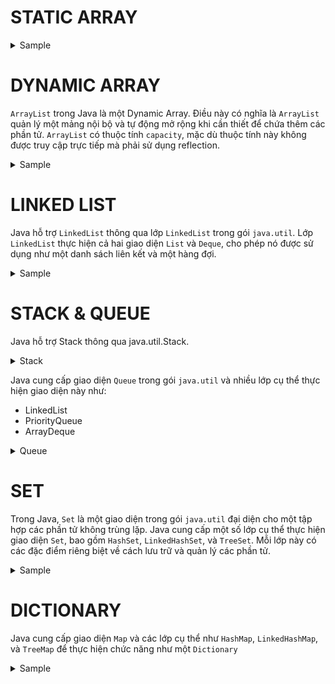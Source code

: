 # STATIC ARRAY

<details>
  <summary>Sample</summary>

```java
 // Khai báo và khởi tạo mảng tĩnh kiểu int
        int[] intArray = new int[5];

        // Khởi tạo giá trị cho mảng
        intArray[0] = 10;
        intArray[1] = 20;
        intArray[2] = 30;
        intArray[3] = 40;
        intArray[4] = 50;

        // In các phần tử trong mảng
        for (int i = 0; i < intArray.length; i++) {
            System.out.println("Element at index " + i + ": " + intArray[i]);
        }

        // Khai báo và khởi tạo mảng tĩnh kiểu String
        String[] stringArray = {"Java", "Kotlin", "Swift", "JavaScript"};

        // In các phần tử trong mảng
        for (int i = 0; i < stringArray.length; i++) {
            System.out.println("Element at index " + i + ": " + stringArray[i]);
        }
```

</details>

# DYNAMIC ARRAY

`ArrayList` trong Java là một Dynamic Array. Điều này có nghĩa là `ArrayList` quản lý một mảng nội bộ và tự động mở rộng khi cần thiết để chứa thêm các phần tử. `ArrayList` có thuộc tính `capacity`, mặc dù thuộc tính này không được truy cập trực tiếp mà phải sử dụng reflection.

<details>
  <summary>Sample</summary>

```java
ArrayList < Integer > list = new ArrayList < > ();

// Thêm một số phần tử vào ArrayList
for (int i = 0; i < 10; i++) {
    list.add(i);
}

// In ra kích thước của ArrayList
System.out.println("Size: " + list.size());

// Lấy capacity bằng reflection
Field field = ArrayList.class.getDeclaredField("elementData");
field.setAccessible(true);
Object[] elementData = (Object[]) field.get(list);
System.out.println("Capacity: " + elementData.length);
```

</details>

# LINKED LIST
Java hỗ trợ `LinkedList` thông qua lớp `LinkedList` trong gói `java.util`. Lớp `LinkedList` thực hiện cả hai giao diện `List` và `Deque`, cho phép nó được sử dụng như một danh sách liên kết và một hàng đợi.

<details>
  <summary>Sample</summary>

```java
import java.util.LinkedList;

public class Main {
    public static void main(String[] args) {
        // Tạo một LinkedList
        LinkedList<String> list = new LinkedList<>();

        // Thêm phần tử vào LinkedList
        list.add("First");
        list.add("Second");
        list.add("Third");

        // In ra các phần tử trong LinkedList
        System.out.println("LinkedList: " + list);

        // Thêm phần tử vào đầu danh sách
        list.addFirst("Zeroth");
        System.out.println("After addFirst: " + list);

        // Thêm phần tử vào cuối danh sách
        list.addLast("Fourth");
        System.out.println("After addLast: " + list);

        // Lấy phần tử đầu tiên
        String first = list.getFirst();
        System.out.println("First element: " + first);

        // Lấy phần tử cuối cùng
        String last = list.getLast();
        System.out.println("Last element: " + last);

        // Xóa phần tử đầu tiên
        String removedFirst = list.removeFirst();
        System.out.println("After removeFirst (" + removedFirst + "): " + list);

        // Xóa phần tử cuối cùng
        String removedLast = list.removeLast();
        System.out.println("After removeLast (" + removedLast + "): " + list);
    }
}

```

</details>

# STACK & QUEUE
Java hỗ trợ Stack thông qua java.util.Stack.

<details>
  <summary>Stack</summary>

```java
import java.util.Stack;

public class Main {
  public static void main(String[] args) {
    Stack<Integer> stack = new Stack<>();

    // Thêm phần tử vào Stack
    stack.push(1);
    stack.push(2);
    stack.push(3);

    // In ra Stack
    System.out.println("Stack: " + stack);

    // Lấy phần tử ở đầu Stack mà không xoá nó
    int top = stack.peek();
    System.out.println("Top element: " + top);

    // Lấy phần tử ở đầu Stack và xoá nó
    int removed = stack.pop();
    System.out.println("Removed element: " + removed);

    // In ra Stack sau khi xoá phần tử
    System.out.println("Stack after pop: " + stack);
  }
}

```

</details>

Java cung cấp giao diện `Queue` trong gói `java.util` và nhiều lớp cụ thể thực hiện giao diện này như: 
- LinkedList
- PriorityQueue
- ArrayDeque

<details>
  <summary>Queue</summary>

```java
import java.util.LinkedList;
import java.util.Queue;

public class Main {
  public static void main(String[] args) {
    Queue<Integer> queue = new LinkedList<>();

    // Thêm phần tử vào Queue
    queue.offer(1);
    queue.offer(2);
    queue.offer(3);

    // In ra Queue
    System.out.println("Queue: " + queue);

    // Lấy phần tử ở đầu Queue mà không xoá nó
    int front = queue.peek();
    System.out.println("Front element: " + front);

    // Lấy phần tử ở đầu Queue và xoá nó
    int removed = queue.poll();
    System.out.println("Removed element: " + removed);

    // In ra Queue sau khi xoá phần tử
    System.out.println("Queue after poll: " + queue);
  }
}

```

</details>

# SET

Trong Java, `Set` là một giao diện trong gói `java.util` đại diện cho một tập hợp các phần tử không trùng lặp. Java cung cấp một số lớp cụ thể thực hiện giao diện `Set`, bao gồm `HashSet`, `LinkedHashSet`, và `TreeSet`. Mỗi lớp này có các đặc điểm riêng biệt về cách lưu trữ và quản lý các phần tử.


<details>
  <summary>Sample</summary>

```java
import java.util.HashSet;
import java.util.Set;

public class HashSetExample {
  public static void main(String[] args) {
    Set<String> set = new HashSet<>();

    // Thêm phần tử vào HashSet
    set.add("Apple");
    set.add("Banana");
    set.add("Cherry");

    // In ra HashSet
    System.out.println("HashSet: " + set);

    // Kiểm tra phần tử có trong HashSet không
    boolean containsApple = set.contains("Apple");
    System.out.println("Contains 'Apple': " + containsApple);

    // Xóa phần tử khỏi HashSet
    set.remove("Banana");
    System.out.println("HashSet after removal: " + set);

    // Kiểm tra kích thước của HashSet
    int size = set.size();
    System.out.println("Size of HashSet: " + size);

    // Xóa tất cả các phần tử
    set.clear();
    System.out.println("HashSet after clear: " + set);
  }
}


```

</details>

# DICTIONARY

Java cung cấp giao diện `Map` và các lớp cụ thể như `HashMap`, `LinkedHashMap`, và `TreeMap` để thực hiện chức năng như một `Dictionary`

<details>
  <summary>Sample</summary>

```java

import java.util.HashMap;
import java.util.Map;

public class HashMapExample {
  public static void main(String[] args) {
    Map<String, Integer> map = new HashMap<>();

    // Thêm cặp khóa-giá trị vào HashMap
    map.put("Apple", 1);
    map.put("Banana", 2);
    map.put("Cherry", 3);

    // In ra HashMap
    System.out.println("HashMap: " + map);

    // Lấy giá trị theo khóa
    int value = map.get("Banana");
    System.out.println("Value for 'Banana': " + value);

    // Kiểm tra khóa tồn tại
    boolean containsApple = map.containsKey("Apple");
    System.out.println("Contains 'Apple': " + containsApple);

    // Xóa cặp khóa-giá trị theo khóa
    map.remove("Cherry");
    System.out.println("HashMap after removal: " + map);

    // Kiểm tra kích thước của HashMap
    int size = map.size();
    System.out.println("Size of HashMap: " + size);

    // Xóa tất cả các cặp khóa-giá trị
    map.clear();
    System.out.println("HashMap after clear: " + map);
  }
}
```
</details>
